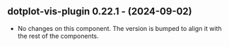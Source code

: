   ## dotplot-vis-plugin 0.22.1 - (2024-09-02)
  
  * No changes on this component. The version is bumped to align it
    with the rest of the components.
